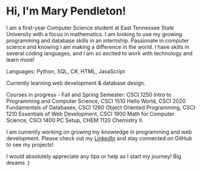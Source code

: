 # Hi, I'm Mary Pendleton!

I am a first-year Computer Science student at East Tennessee State University with a focus in mathematics. I am looking to use my growing programming and database skills in an internship. Passionate in computer science and knowing I am making a difference in the world. I have skills in several coding languages, and I am so excited to work with technology and learn more!

Languages: Python, SQL, C#, HTML, JavaScript

Currently learning web development & database design.

Courses in progress - Fall and Spring Semester: 
CSCI 1250 Intro to Programming and Computer Science,
CSCI 1510 Hello World,
CSCI 2020 Fundamentals of Databases,
CSCI 1260 Object Oriented Programming,
CSCI 1210 Essentials of Web Development,
CSCI 1900 Math for Computer Science,
CSCI 1400 PC Setup,
CHEM 1120 Chemistry II.

I am currently working on growing my knowledge in programming and web development. Please check out my [LinkedIn](www.linkedin.com/in/mary-pendleton-046841387) and stay connected on GitHub to see my projects!

I would absolutely appreciate any tips or help as I start my journey! Big dreams :)



